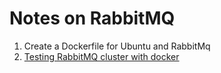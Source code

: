 # Notes on RabbitMQ

1. Create a Dockerfile for Ubuntu and RabbitMq
2. [Testing RabbitMQ cluster with docker](http://blog.levvel.io/blog-post/testing-rabbitmq-clustering-using-docker-part-1/)
